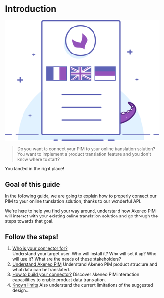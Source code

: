 # Introduction
![Asset family illustration](../../img/illustrations/illus--Translatedproduct.svg)

> Do you want to connect your PIM to your online translation solution?
> You want to implement a product translation feature and you don't know where to start?

You landed in the right place!

## Goal of this guide

In the following guide, we are going to explain how to properly connect our PIM to your online translation solution, thanks to our wonderful API.

We're here to help you find your way around, understand how Akeneo PIM will interact with your existing online translation solution and go through the steps towards that goal.

## Follow the steps!

1. [Who is your connector for?](step1-who-is-your-connector-for.html)  
Understand your target user: Who will install it? Who will set it up? Who will use it? What are the needs of these stakeholders?
2. [Understand Akeneo PIM](step2-understand-akeneo-pim.html)
Understand Akeneo PIM product structure and what data can be translated.
3. [How to build your connector?](step3-how-to-build-your-connector.html)
Discover Akeneo PIM interaction capabilities to enable product data translation.
4. [Known limits](step4-known-limits.html)
Also understand the current limitations of the suggested design...
